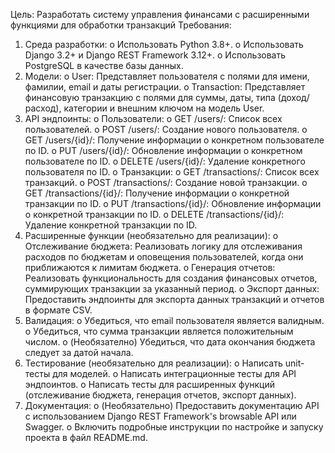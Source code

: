 Цель:
Разработать систему управления финансами с расширенными функциями для обработки транзакций
Требования:
1.	Среда разработки:
o	Использовать Python 3.8+.
o	Использовать Django 3.2+ и Django REST Framework 3.12+.
o	Использовать PostgreSQL в качестве базы данных.
2.	Модели:
o	User: Представляет пользователя с полями для имени, фамилии, email и даты регистрации.
o	Transaction: Представляет финансовую транзакцию с полями для суммы, даты, типа (доход/расход), категории и внешним ключом на модель User.
3.	API эндпоинты:
o	Пользователи:
o	GET /users/: Список всех пользователей.
o	POST /users/: Создание нового пользователя.
o	GET /users/{id}/: Получение информации о конкретном пользователе по ID.
o	PUT /users/{id}/: Обновление информации о конкретном пользователе по ID.
o	DELETE /users/{id}/: Удаление конкретного пользователя по ID.
o	Транзакции:
o	GET /transactions/: Список всех транзакций.
o	POST /transactions/: Создание новой транзакции.
o	GET /transactions/{id}/: Получение информации о конкретной транзакции по ID.
o	PUT /transactions/{id}/: Обновление информации о конкретной транзакции по ID.
o	DELETE /transactions/{id}/: Удаление конкретной транзакции по ID.
4.	Расширенные функции (необязательно для реализации):
o	Отслеживание бюджета: Реализовать логику для отслеживания расходов по бюджетам и оповещения пользователей, когда они приближаются к лимитам бюджета.
o	Генерация отчетов: Реализовать функциональность для создания финансовых отчетов, суммирующих транзакции за указанный период.
o	Экспорт данных: Предоставить эндпоинты для экспорта данных транзакций и отчетов в формате CSV.
5.	Валидация:
o	Убедиться, что email пользователя является валидным.
o	Убедиться, что сумма транзакции является положительным числом.
o	(Необязателно) Убедиться, что дата окончания бюджета следует за датой начала.
6.	Тестирование (необязательно для реализации):
o	Написать unit-тесты для моделей.
o	Написать интеграционные тесты для API эндпоинтов.
o	Написать тесты для расширенных функций (отслеживание бюджета, генерация отчетов, экспорт данных).
7.	Документация:
o	(Необязательно) Предоставить документацию API с использованием Django REST Framework's browsable API или Swagger.
o	Включить подробные инструкции по настройке и запуску проекта в файл README.md.
